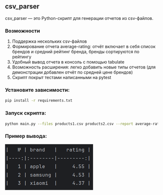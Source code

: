 ## csv_parser

csv_parser — это Python-скрипт для генерации отчетов из csv-файлов.

### Возможности

1. Поддержка нескольких csv-файлов
2. Формирование отчета average-rating: отчёт включает в себя список брендов и средний рейтинг бренда, бренды сортируются
   по рейтингу
3. Удобный вывод отчета в консоль с помощью tabulate
4. Возможность расширения: легко добавить новые типы отчетов (для демонстрации добавлен отчёт по средней цене брендов)
5. Скрипт покрыт тестами написанными на pytest

### Установите зависимости:

```bash
pip install -r requirements.txt
```

### Запуск скрипта:

```bash
python main.py --files products1.csv products2.csv --report average-rating
```

### Пример вывода:

![example.png](example.png)